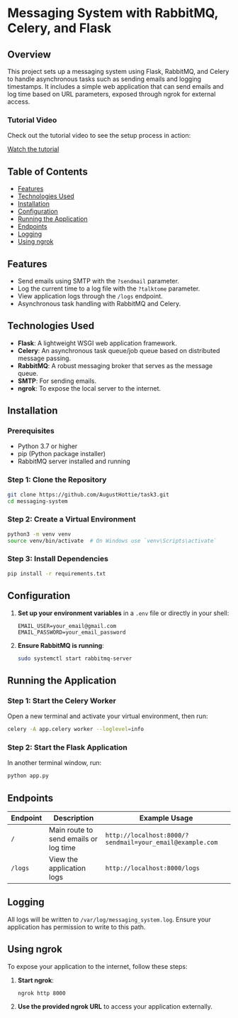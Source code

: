 # Messaging System with RabbitMQ, Celery, and Flask

## Overview

This project sets up a messaging system using Flask, RabbitMQ, and Celery to handle asynchronous tasks such as sending emails and logging timestamps. It includes a simple web application that can send emails and log time based on URL parameters, exposed through ngrok for external access.

### Tutorial Video

Check out the tutorial video to see the setup process in action:

[Watch the tutorial](https://youtu.be/TVK24gbf0q4)

## Table of Contents

- [Features](#features)
- [Technologies Used](#technologies-used)
- [Installation](#installation)
- [Configuration](#configuration)
- [Running the Application](#running-the-application)
- [Endpoints](#endpoints)
- [Logging](#logging)
- [Using ngrok](#using-ngrok)

## Features

- Send emails using SMTP with the `?sendmail` parameter.
- Log the current time to a log file with the `?talktome` parameter.
- View application logs through the `/logs` endpoint.
- Asynchronous task handling with RabbitMQ and Celery.

## Technologies Used

- **Flask**: A lightweight WSGI web application framework.
- **Celery**: An asynchronous task queue/job queue based on distributed message passing.
- **RabbitMQ**: A robust messaging broker that serves as the message queue.
- **SMTP**: For sending emails.
- **ngrok**: To expose the local server to the internet.

## Installation

### Prerequisites

- Python 3.7 or higher
- pip (Python package installer)
- RabbitMQ server installed and running

### Step 1: Clone the Repository

```bash
git clone https://github.com/AugustHottie/task3.git
cd messaging-system
```

### Step 2: Create a Virtual Environment

```bash
python3 -m venv venv
source venv/bin/activate  # On Windows use `venv\Scripts\activate`
```

### Step 3: Install Dependencies

```bash
pip install -r requirements.txt
```

## Configuration

1. **Set up your environment variables** in a `.env` file or directly in your shell:

   ```plaintext
   EMAIL_USER=your_email@gmail.com
   EMAIL_PASSWORD=your_email_password
   ```

2. **Ensure RabbitMQ is running**:
   ```bash
   sudo systemctl start rabbitmq-server
   ```

## Running the Application

### Step 1: Start the Celery Worker

Open a new terminal and activate your virtual environment, then run:

```bash
celery -A app.celery worker --loglevel=info
```

### Step 2: Start the Flask Application

In another terminal window, run:

```bash
python app.py
```

## Endpoints

| Endpoint            | Description                                 | Example Usage                     |
|---------------------|---------------------------------------------|------------------------------------|
| `/`                 | Main route to send emails or log time       | `http://localhost:8000/?sendmail=your_email@example.com` |
| `/logs`             | View the application logs                    | `http://localhost:8000/logs`     |

## Logging

All logs will be written to `/var/log/messaging_system.log`. Ensure your application has permission to write to this path.

## Using ngrok

To expose your application to the internet, follow these steps:

1. **Start ngrok**:
   ```bash
   ngrok http 8000
   ```

2. **Use the provided ngrok URL** to access your application externally.
